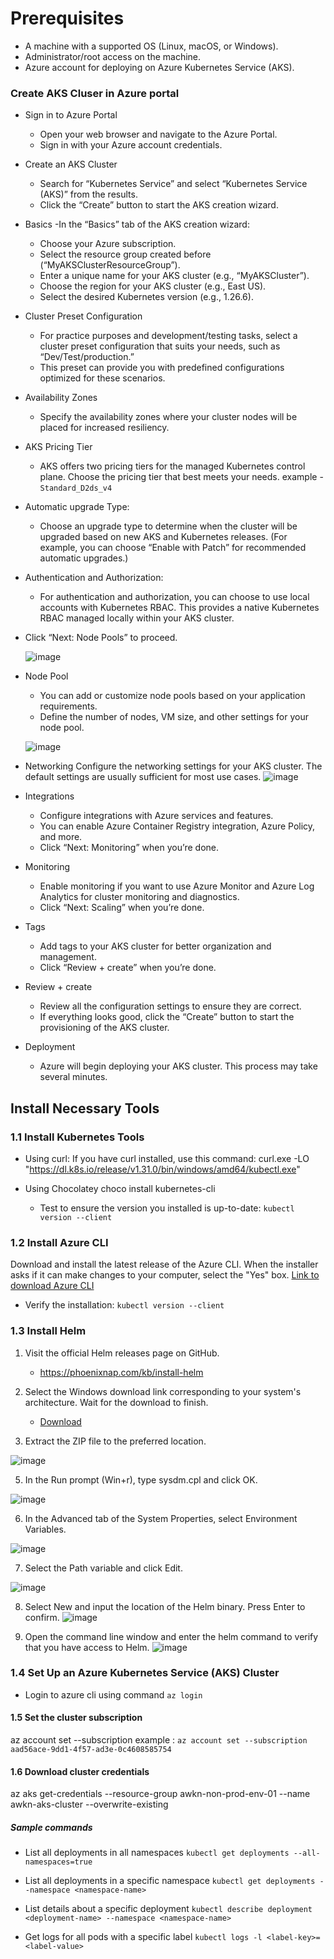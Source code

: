 # Prerequisites
- A machine with a supported OS (Linux, macOS, or Windows).
- Administrator/root access on the machine.
- Azure account for deploying on Azure Kubernetes Service (AKS).



### Create AKS Cluser in Azure portal
- Sign in to Azure Portal
  - Open your web browser and navigate to the Azure Portal.
  - Sign in with your Azure account credentials.

- Create an AKS Cluster
  -  Search for “Kubernetes Service” and select “Kubernetes Service (AKS)” from the results.
  -  Click the “Create” button to start the AKS creation wizard.

- Basics
   -In the “Basics” tab of the AKS creation wizard:
  - Choose your Azure subscription.
  - Select the resource group created before (“MyAKSClusterResourceGroup”).
  - Enter a unique name for your AKS cluster (e.g., “MyAKSCluster”).
  - Choose the region for your AKS cluster (e.g., East US).
  - Select the desired Kubernetes version (e.g., 1.26.6).
 
- Cluster Preset Configuration
  - For practice purposes and development/testing tasks, select a cluster preset configuration that suits your needs, such as “Dev/Test/production.”
  - This preset can provide you with predefined configurations optimized for these scenarios.

- Availability Zones
  - Specify the availability zones where your cluster nodes will be placed for increased resiliency.

- AKS Pricing Tier
  - AKS offers two pricing tiers for the managed Kubernetes control plane. Choose the pricing tier that best meets your needs.
    example  -  `Standard_D2ds_v4`
    
-  Automatic upgrade Type:
    - Choose an upgrade type to determine when the cluster will be upgraded based on new AKS and Kubernetes releases. (For example, you can choose “Enable with Patch” for recommended automatic upgrades.)

- Authentication and Authorization:
  - For authentication and authorization, you can choose to use local accounts with Kubernetes RBAC. This provides a native Kubernetes RBAC managed locally within your AKS cluster.

- Click “Next: Node Pools” to proceed.

  ![image](https://github.com/user-attachments/assets/0acf6702-db33-4e84-96cc-be3304a92a3a)

- Node Pool
  - You can add or customize node pools based on your application requirements.
  - Define the number of nodes, VM size, and other settings for your node pool.

  ![image](https://github.com/user-attachments/assets/af19000e-1a75-4986-8a44-62594e5212a9)

-  Networking
  Configure the networking settings for your AKS cluster. The default settings are usually sufficient for most use cases.
  ![image](https://github.com/user-attachments/assets/5a6626d6-f51f-462e-ad72-6528cda19f71)

- Integrations
  - Configure integrations with Azure services and features.
  - You can enable Azure Container Registry integration, Azure Policy, and more.
  - Click “Next: Monitoring” when you’re done.

- Monitoring
  - Enable monitoring if you want to use Azure Monitor and Azure Log Analytics for cluster monitoring and diagnostics.
  - Click “Next: Scaling” when you’re done.

- Tags
  - Add tags to your AKS cluster for better organization and management.
  - Click “Review + create” when you’re done.
- Review + create
  - Review all the configuration settings to ensure they are correct.
  - If everything looks good, click the “Create” button to start the provisioning of the AKS cluster.
- Deployment
  - Azure will begin deploying your AKS cluster. This process may take several minutes.



## Install Necessary Tools

### 1.1 Install Kubernetes Tools
- Using curl:
If you have curl installed, use this command:
curl.exe -LO "https://dl.k8s.io/release/v1.31.0/bin/windows/amd64/kubectl.exe"

- Using Chocolatey
  choco install kubernetes-cli

  - Test to ensure the version you installed is up-to-date:
  `kubectl version --client`



### 1.2 Install Azure CLI
Download and install the latest release of the Azure CLI. When the installer asks if it can make changes to your computer, select the "Yes" box.
[Link to download Azure CLI](https://aka.ms/installazurecliwindowsx64)

  - Verify the installation:
 `kubectl version --client`

### 1.3 Install Helm
1. Visit the official Helm releases page on GitHub.
      - https://phoenixnap.com/kb/install-helm
        
2. Select the Windows download link corresponding to your system's architecture. Wait for the download to finish.
     -  [Download](https://get.helm.sh/helm-v3.16.3-windows-amd64.zip)
  
3. Extract the ZIP file to the preferred location.
   
![image](https://github.com/user-attachments/assets/fdb63897-0e58-453b-ba93-45d93afe17a1)

5. In the Run prompt (Win+r), type sysdm.cpl and click OK.
   
![image](https://github.com/user-attachments/assets/320c895f-8de7-4846-bfe1-5f573c3b7dfd)

6. In the Advanced tab of the System Properties, select Environment Variables.
   
![image](https://github.com/user-attachments/assets/5130f554-4df2-4130-ae02-38c3d5c0586e)

7. Select the Path variable and click Edit.
   
![image](https://github.com/user-attachments/assets/b50f30cf-7913-47b1-9aa6-fd6f9944f237)

8. Select New and input the location of the Helm binary. Press Enter to confirm.
![image](https://github.com/user-attachments/assets/cd8a02d6-0732-4a6c-be21-7c5601b4fd7f)

9. Open the command line window and enter the helm command to verify that you have access to Helm.
![image](https://github.com/user-attachments/assets/8f36596b-6b75-4f03-bd54-25bf6c8f5b0b)



### 1.4 Set Up an Azure Kubernetes Service (AKS) Cluster 
  - Login to azure cli using command `az login`

#### 1.5 Set the cluster subscription
az account set --subscription <Subscription-ID>
example :  `az account set --subscription aad56ace-9dd1-4f57-ad3e-0c4608585754`

#### 1.6 Download cluster credentials
az aks get-credentials --resource-group awkn-non-prod-env-01 --name awkn-aks-cluster --overwrite-existing


##### Sample commands
  - List all deployments in all namespaces
`kubectl get deployments --all-namespaces=true`

- List all deployments in a specific namespace
`kubectl get deployments --namespace <namespace-name>`

- List details about a specific deployment
`kubectl describe deployment <deployment-name> --namespace <namespace-name>`

- Get logs for all pods with a specific label
`kubectl logs -l <label-key>=<label-value>`

